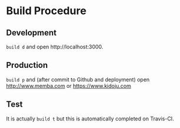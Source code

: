 # Build Procedure

## Development

```build d``` and open http://localhost:3000.

## Production

```build p``` and (after commit to Github and deployment) open http://www.memba.com  or https://www.kidoju.com

## Test

It is actually ```build t``` but this is automatically completed on Travis-CI.
